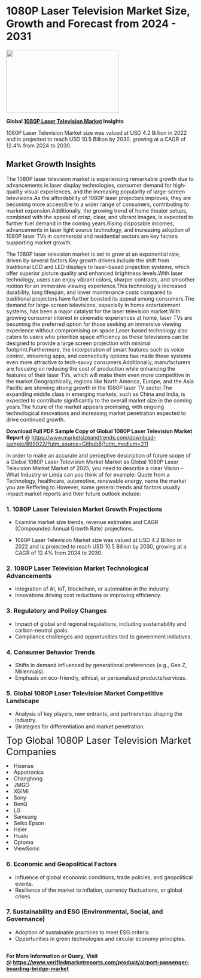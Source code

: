 <H1>1080P Laser Television Market Size, Growth and Forecast from 2024 - 2031</H1><img class="aligncenter size-medium wp-image-584254" src="https://thirdeyenews.in/wp-content/uploads/2024/09/Global-Market-Research-300x168.jpeg" alt="" width="300" height="168" /><p><strong>Global&nbsp;<a href="https://www.marketsizeandtrends.com/download-sample/899922/?utm_source=Github8j?utm_medium=211">1080P Laser Television Market</a> Insights</strong></p><p>1080P Laser Television Market size was valued at USD 4.2 Billion in 2022 and is projected to reach USD 10.5 Billion by 2030, growing at a CAGR of 12.4% from 2024 to 2030.</p><p><h2>Market Growth Insights</h2> <p>The 1080P laser television market is experiencing remarkable growth due to advancements in laser display technologies, consumer demand for high-quality visual experiences, and the increasing popularity of large-screen televisions.As the affordability of 1080P laser projectors improves, they are becoming more accessible to a wider range of consumers, contributing to market expansion.Additionally, the growing trend of home theater setups, combined with the appeal of crisp, clear, and vibrant images, is expected to further fuel demand in the coming years.Rising disposable incomes, advancements in laser light source technology, and increasing adoption of 1080P laser TVs in commercial and residential sectors are key factors supporting market growth.</p> <p>The 1080P laser television market is set to grow at an exponential rate, driven by several factors.Key growth drivers include the shift from traditional LCD and LED displays to laser-based projection systems, which offer superior picture quality and enhanced brightness levels.With laser technology, users can enjoy vibrant colors, sharper contrasts, and smoother motion for an immersive viewing experience.This technology's increased durability, long lifespan, and lower maintenance costs compared to traditional projectors have further boosted its appeal among consumers.The demand for large-screen televisions, especially in home entertainment systems, has been a major catalyst for the laser television market.With growing consumer interest in cinematic experiences at home, laser TVs are becoming the preferred option for those seeking an immersive viewing experience without compromising on space.Laser-based technology also caters to users who prioritize space efficiency as these televisions can be designed to provide a large screen projection with minimal footprint.Furthermore, the incorporation of smart features such as voice control, streaming apps, and connectivity options has made these systems even more attractive to tech-savvy consumers.Additionally, manufacturers are focusing on reducing the cost of production while enhancing the features of their laser TVs, which will make them even more competitive in the market.Geographically, regions like North America, Europe, and the Asia Pacific are showing strong growth in the 1080P laser TV sector.The expanding middle class in emerging markets, such as China and India, is expected to contribute significantly to the overall market size in the coming years.The future of the market appears promising, with ongoing technological innovations and increasing market penetration expected to drive continued growth.<p><span class=""><strong>Download Full PDF Sample Copy of Global 1080P Laser Television Market Report</strong> @ <a href="https://www.marketsizeandtrends.com/download-sample/899922/?utm_source=Github8j?utm_medium=211" target="_blank">https://www.marketsizeandtrends.com/download-sample/899922/?utm_source=Github8j?utm_medium=211</a></span></p><p>In order to make an accurate and perceptive description of future scope of a Global&nbsp;1080P Laser Television Market Market as Global&nbsp;1080P Laser Television Market Market of 2025, you need to describe a clear Vision &ndash; What Industry or Linda can you think of for example: Quote from a Technology, healthcare, automotive, renewable energy, name the market you are Reffering to.However, some general trends and factors usually impact market reports and their future outlook include:</p><h3>1.&nbsp;<strong>1080P Laser Television Market Growth Projections</strong></h3><ul><li>Examine market size trends, revenue estimates and CAGR (Compounded Annual Growth Rate) projections.</li><li><p>1080P Laser Television Market size was valued at USD 4.2 Billion in 2022 and is projected to reach USD 10.5 Billion by 2030, growing at a CAGR of 12.4% from 2024 to 2030.</p></li></ul><h3>2.&nbsp;<strong>1080P Laser Television Market Technological Advancements</strong></h3><ul><li>Integration of AI, IoT, blockchain, or automation in the industry.</li><li>Innovations driving cost reductions or improving efficiency.</li></ul><h3>3.&nbsp;<strong>Regulatory and Policy Changes</strong></h3><ul><li>Impact of global and regional regulations, including sustainability and carbon-neutral goals.</li><li>Compliance challenges and opportunities tied to government initiatives.</li></ul><h3>4.&nbsp;<strong>Consumer Behavior Trends</strong></h3><ul><li>Shifts in demand influenced by generational preferences (e.g., Gen Z, Millennials).</li><li>Emphasis on eco-friendly, ethical, or personalized products/services.</li></ul><h3>5.&nbsp;<strong>Global 1080P Laser Television Market Competitive Landscape</strong></h3><ul><li>Analysis of key players, new entrants, and partnerships shaping the industry.</li><li>Strategies for differentiation and market penetration.</li></ul><p data-pm-slice="1 1 []"><span style="color: inherit; font-family: inherit; font-size: 25px;">Top Global 1080P Laser Television Market Companies</span></p><div class="" data-test-id=""><p><li>Hisense</li><li> Appotronics</li><li> Changhong</li><li> JMGO</li><li> XGIMI</li><li> Sony</li><li> BenQ</li><li> LG</li><li> Samsung</li><li> Seiko Epson</li><li> Haier</li><li> Hualu</li><li> Optoma</li><li> ViewSonic</li></p></div><h3>6.&nbsp;<strong>Economic and Geopolitical Factors</strong></h3><ul><li>Influence of global economic conditions, trade policies, and geopolitical events.</li><li>Resilience of the market to inflation, currency fluctuations, or global crises.</li></ul><h3>7.&nbsp;<strong>Sustainability and ESG (Environmental, Social, and Governance)</strong></h3><ul><li>Adoption of sustainable practices to meet ESG criteria.</li><li>Opportunities in green technologies and circular economy principles.</li></ul><h2><strong style="font-size: 14px;">For More Information or Query, Visit @&nbsp;</strong><a style="background-color: #ffffff; font-size: 14px;" href="https://www.marketsizeandtrends.com/report/1080p-laser-television-market/" target="_blank">https://www.verifiedmarketreports.com/product/airport-passenger-boarding-bridge-market</a></h2>